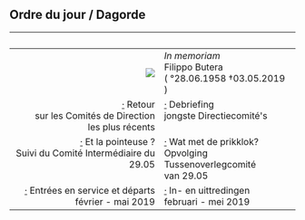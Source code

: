 <link rel="stylesheet" href="S2.css">

## Ordre du jour / Dagorde

| &nbsp; | &nbsp; |
| ---: | --- |
| ![](https://newdevprojects.github.io/publicinfo/S2/Filippo.png) | *In memoriam*<br>Filippo Butera<br>( °28.06.1958 &dagger;03.05.2019 ) |
| [&middot;]() Retour<br>sur les Comités de Direction<br>les plus récents | [&middot;]() Debriefing<br>jongste Directiecomité's<br>&nbsp; |
| [&middot;](20190604_CIC.md) Et la pointeuse ?<br>Suivi du Comité Intermédiaire du 29.05<br>&nbsp; | [&middot;](20190604_TOC.md) Wat met de prikklok?<br>Opvolging Tussenoverlegcomité<br>van 29.05 |
| [&middot;](20190604_IN.md) Entrées en service et départs<br>février - mai 2019 | [&middot;]() In- en uittredingen<br>februari - mei 2019 |



